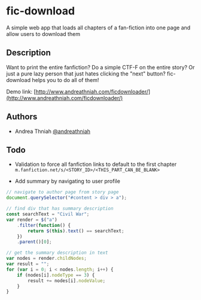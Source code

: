# fic-download

A simple web app that loads all chapters of a fan-fiction into one page and allow users to download them

## Description

Want to print the entire fanfiction? Do a simple CTF-F on the entire story? Or just a pure lazy person that just hates clicking the "next" button? fic-download helps you to do all of them!

Demo link: [http://www.andreathniah.com/ficdownloader/](http://www.andreathniah.com/ficdownloader/)

## Authors

- Andrea Thniah [@andreathniah](http://www.andreathniah.com/)

## Todo

- Validation to force all fanfiction links to default to the first chapter
  `m.fanfiction.net/s/<STORY_ID>/<THIS_PART_CAN_BE_BLANK>`

- Add summary by navigating to user profile

```javascript
// navigate to author page from story page
document.querySelector("#content > div > a");

// find div that has summary description
const searchText = "Civil War";
var render = $("a")
	.filter(function() {
		return $(this).text() == searchText;
	})
	.parent()[0];

// get the summary description in text
var nodes = render.childNodes;
var result = "";
for (var i = 0; i < nodes.length; i++) {
	if (nodes[i].nodeType == 3) {
		result += nodes[i].nodeValue;
	}
}
```
